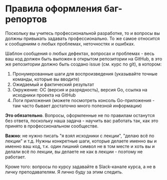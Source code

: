 # Правила оформления баг-репортов

Поскольку вы учитесь профессиональной разработке, то и вопросы вы должны привыкать задавать профессионально. То же самое относится к сообщениям о любых проблемах, неточностях и ошибках.

Шаблон сообщения о любых дефектах, вопросах и проблемах - весь ваш код должен быть выложен в открытом репозитории на GitHub, в это же репозитории должно быть создано issue (см. курс по git), в котором:
1. Пронумерованные шаги для воспроизведения (указывайте точные команды, которые вы вводите)
1. Ожидаемый и фактический результат
1. Окружение: ОС (версия и разрядность), версия Go, ссылка на исходники проекта на GitHub
1. Логи приложения (можете посмотреть консоль Go-приложения - там часто бывает достаточно много полезной информации)

**Это обязательно**. Вопросы, оформленные не по правилам останутся без ответа, поскольку наша задача - научить вас работать так, как это принято в профессиональном сообществе.

**Важно**: не нужно писать "я взял исходники с лекции", "делаю всё по лекции" и т.д. Нужны конкретные шаги, которые делаете именно вы и именно ваш код, т.к. один лишний символ не в том месте и хоть вы и делали всё по лекции, вы делаете не как в лекции - поэтому не работает.

Кроме того: вопросы по курсу задавайте в Slack-канале курса, а не в личку преподавателям. Я лично буду за этим следить.
